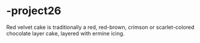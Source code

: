 # -project26

Red velvet cake is traditionally a red, red-brown, crimson or scarlet-colored chocolate layer cake, layered with ermine icing.
